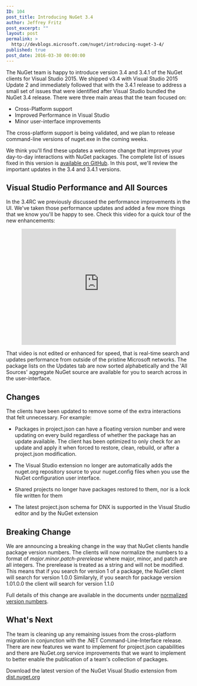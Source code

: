 ```yaml
---
ID: 104
post_title: Introducing NuGet 3.4
author: Jeffrey Fritz
post_excerpt: ""
layout: post
permalink: >
  http://devblogs.microsoft.com/nuget/introducing-nuget-3-4/
published: true
post_date: 2016-03-30 00:00:00
---
```

The NuGet team is happy to introduce version 3.4 and 3.4.1 of the NuGet clients for Visual Studio 2015. We shipped v3.4 with Visual Studio 2015 Update 2 and immediately followed that with the 3.4.1 release to address a small set of issues that were identified after Visual Studio bundled the NuGet 3.4 release. There were three main areas that the team focused on:

*   Cross-Platform support
*   Improved Performance in Visual Studio
*   Minor user-interface improvements

The cross-platform support is being validated, and we plan to release command-line versions of nuget.exe in the coming weeks.

We think you'll find these updates a welcome change that improves your day-to-day interactions with NuGet packages. The complete list of issues fixed in this version is [available on GitHub][1]. In this post, we'll review the important updates in the 3.4 and 3.4.1 versions.

## Visual Studio Performance and All Sources

In the 3.4RC we previously discussed the performance improvements in the UI. We've taken those performance updates and added a few more things that we know you'll be happy to see. Check this video for a quick tour of the new enhancements:

<div style="text-align: center; width: 100%">
  <iframe width="420" height="315" src="https://www.youtube.com/embed/W6quyUV-cxY" frameborder="0" allowfullscreen></iframe>
</div>

That video is not edited or enhanced for speed, that is real-time search and updates performance from outside of the pristine Microsoft networks. The package lists on the Updates tab are now sorted alphabetically and the 'All Sources' aggregate NuGet source are available for you to search across in the user-interface.

## Changes

The clients have been updated to remove some of the extra interactions that felt unnecessary. For example:

*   Packages in project.json can have a floating version number and were updating on every build regardless of whether the package has an update available. The client has been optimized to only check for an update and apply it when forced to restore, clean, rebuild, or after a project.json modification.

*   The Visual Studio extension no longer are automatically adds the nuget.org repository source to your nuget.config files when you use the NuGet configuration user interface.

*   Shared projects no longer have packages restored to them, nor is a lock file written for them

*   The latest project.json schema for DNX is supported in the Visual Studio editor and by the NuGet extension

## Breaking Change

We are announcing a breaking change in the way that NuGet clients handle package version numbers. The clients will now normalize the numbers to a format of *major*.*minor*.*patch*-*prerelease* where major, minor, and patch are all integers. The prerelease is treated as a string and will not be modified. This means that if you search for version 1 of a package, the NuGet client will search for version 1.0.0 Similaryly, if you search for package version 1.01.0.0 the client will search for version 1.1.0

Full details of this change are available in the documents under [normalized version numbers][2].

## What's Next

The team is cleaning up any remaining issues from the cross-platform migration in conjunction with the .NET Command-Line-Interface release. There are new features we want to implement for project.json capabilities and there are NuGet.org service improvements that we want to implement to better enable the publication of a team's collection of packages.

Download the latest version of the NuGet Visual Studio extension from [dist.nuget.org][3]

 [1]: https://github.com/NuGet/Home/issues?q=milestone%3A%223.4+RTM%22+is%3Aclosed
 [2]: http://docs.nuget.org/Create/Versioning#Normalized_Version_Numbers
 [3]: https://dist.nuget.org/index.html